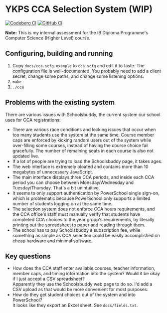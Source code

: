 # YKPS CCA Selection System (WIP)

[![Codeberg CI](https://ci.codeberg.org/api/badges/13763/status.svg)](https://ci.codeberg.org/repos/13763)
[![GitHub CI](https://github.com/runxiyu/cca/actions/workflows/go.yml/badge.svg)](https://github.com/runxiyu/cca/actions/workflows/go.yml)

**Note:** This is my internal assessment for the IB Diploma Programme's
Computer Science (Higher Level) course.

## Configuring, building and running

1. Copy `docs/cca.scfg.example` to `cca.scfg` and edit it to taste. The
   configuration file is well-documented. You probably need to add a client
   secret, change some paths, and change some listening options.
2. `make`
3. `./cca`

## Problems with the existing system

There are various issues with Schoolsbuddy, the current system our school uses
for CCA registrations:

* There are various race conditions and locking issues that occur when too many
  students use the system at the same time. Course member caps are enforced by
  kicking random users out of the system while over-filling some courses,
  instead of having the course choice fail gracefully. The number of remaining
  seats in each course is also not updated live.
* If a lot of people are trying to load the Schoolsbuddy page, it takes ages.
* The web interface is extremely bloated and contains more than 10 megabytes of
  unnecessary JavaScript.
* The main interface displays three CCA periods, and inside each CCA period you
  can choose between Monsday/Wednesday and Tuesday/Thursday. That's a bit
  unintuitive.
* It seems to only support authentication by PowerSchool single sign-on, which
  is problematic because PowerSchool only supports a limited number of students
  logging on at the same time.
* The selection system does not enforce CCA hours requirements, and the CCA
  office's staff must manually verify that students have completed CCA choices
  to the year group's requirements, by literally printing out the spreadsheet
  to paper and reading through them.
* The school has to pay Schoolsbuddy a subscription fee, while something as
  simple as CCA selection could be easily accomplished on cheap hardware and
  minimal software.

## Key questions

* How does the CCA staff enter available courses, teacher information, member
  caps, and timing information into the system? Would it be okay if I just
  accept a CSV spreadsheet?   
  Apparently they use the Schoolsbuddy web page to do so. I'd add a CSV upload
  as that would be more convenient for most purposes.
* How do they get student choices out of the system and into PowerSchool?   
  It looks like they export an Excel sheet. See `docs/fields.txt`.
